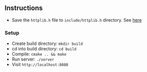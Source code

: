 ## Instructions

- Save the `httplib.h` file to `include/httplib.h` directory. See [here](https://github.com/yhirose/cpp-httplib/blob/master/httplib.h)

### Setup
- Create build directory: `mkdir build`
- cd into build directory: `cd build`
- Compile: `cmake .. && make`
- Run server: `./server`
- Visit `http://localhost:8080`